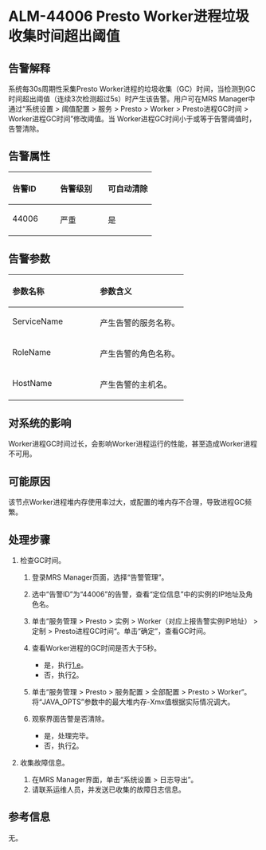 # ALM-44006 Presto Worker进程垃圾收集时间超出阈值<a name="ZH-CN_TOPIC_0225321624"></a>

## 告警解释<a name="zh-cn_topic_0225318665_zh-cn_topic_0087039425_section43920869"></a>

系统每30s周期性采集Presto Worker进程的垃圾收集（GC）时间，当检测到GC时间超出阈值（连续3次检测超过5s）时产生该告警。用户可在MRS Manager中通过“系统设置 \> 阈值配置 \> 服务 \> Presto \> Worker \> Presto进程GC时间 \> Worker进程GC时间”修改阈值。当 Worker进程GC时间小于或等于告警阈值时，告警清除。

## 告警属性<a name="zh-cn_topic_0225318665_zh-cn_topic_0087039425_section59743502"></a>

<a name="zh-cn_topic_0225318665_zh-cn_topic_0087039425_table64843092"></a>
<table><thead align="left"><tr id="zh-cn_topic_0225318665_zh-cn_topic_0087039425_row10409628"><th class="cellrowborder" valign="top" width="33.33333333333333%" id="mcps1.1.4.1.1"><p id="zh-cn_topic_0225318665_zh-cn_topic_0087039425_p37873528"><a name="zh-cn_topic_0225318665_zh-cn_topic_0087039425_p37873528"></a><a name="zh-cn_topic_0225318665_zh-cn_topic_0087039425_p37873528"></a>告警ID</p>
</th>
<th class="cellrowborder" valign="top" width="33.33333333333333%" id="mcps1.1.4.1.2"><p id="zh-cn_topic_0225318665_zh-cn_topic_0087039425_p47856888"><a name="zh-cn_topic_0225318665_zh-cn_topic_0087039425_p47856888"></a><a name="zh-cn_topic_0225318665_zh-cn_topic_0087039425_p47856888"></a>告警级别</p>
</th>
<th class="cellrowborder" valign="top" width="33.33333333333333%" id="mcps1.1.4.1.3"><p id="zh-cn_topic_0225318665_zh-cn_topic_0087039425_p51202692"><a name="zh-cn_topic_0225318665_zh-cn_topic_0087039425_p51202692"></a><a name="zh-cn_topic_0225318665_zh-cn_topic_0087039425_p51202692"></a>可自动清除</p>
</th>
</tr>
</thead>
<tbody><tr id="zh-cn_topic_0225318665_zh-cn_topic_0087039425_row53777413"><td class="cellrowborder" valign="top" width="33.33333333333333%" headers="mcps1.1.4.1.1 "><p id="zh-cn_topic_0225318665_zh-cn_topic_0087039425_p61003235"><a name="zh-cn_topic_0225318665_zh-cn_topic_0087039425_p61003235"></a><a name="zh-cn_topic_0225318665_zh-cn_topic_0087039425_p61003235"></a>44006</p>
</td>
<td class="cellrowborder" valign="top" width="33.33333333333333%" headers="mcps1.1.4.1.2 "><p id="zh-cn_topic_0225318665_zh-cn_topic_0087039425_p42315013"><a name="zh-cn_topic_0225318665_zh-cn_topic_0087039425_p42315013"></a><a name="zh-cn_topic_0225318665_zh-cn_topic_0087039425_p42315013"></a>严重</p>
</td>
<td class="cellrowborder" valign="top" width="33.33333333333333%" headers="mcps1.1.4.1.3 "><p id="zh-cn_topic_0225318665_zh-cn_topic_0087039425_p4964052"><a name="zh-cn_topic_0225318665_zh-cn_topic_0087039425_p4964052"></a><a name="zh-cn_topic_0225318665_zh-cn_topic_0087039425_p4964052"></a>是</p>
</td>
</tr>
</tbody>
</table>

## 告警参数<a name="zh-cn_topic_0225318665_zh-cn_topic_0087039425_section820607"></a>

<a name="zh-cn_topic_0225318665_zh-cn_topic_0087039425_table66543927"></a>
<table><thead align="left"><tr id="zh-cn_topic_0225318665_zh-cn_topic_0087039425_row61284534"><th class="cellrowborder" valign="top" width="50%" id="mcps1.1.3.1.1"><p id="zh-cn_topic_0225318665_zh-cn_topic_0087039425_p65100236"><a name="zh-cn_topic_0225318665_zh-cn_topic_0087039425_p65100236"></a><a name="zh-cn_topic_0225318665_zh-cn_topic_0087039425_p65100236"></a>参数名称</p>
</th>
<th class="cellrowborder" valign="top" width="50%" id="mcps1.1.3.1.2"><p id="zh-cn_topic_0225318665_zh-cn_topic_0087039425_p38627770"><a name="zh-cn_topic_0225318665_zh-cn_topic_0087039425_p38627770"></a><a name="zh-cn_topic_0225318665_zh-cn_topic_0087039425_p38627770"></a>参数含义</p>
</th>
</tr>
</thead>
<tbody><tr id="zh-cn_topic_0225318665_zh-cn_topic_0087039425_row41841705"><td class="cellrowborder" valign="top" width="50%" headers="mcps1.1.3.1.1 "><p id="zh-cn_topic_0225318665_zh-cn_topic_0087039425_p33734977"><a name="zh-cn_topic_0225318665_zh-cn_topic_0087039425_p33734977"></a><a name="zh-cn_topic_0225318665_zh-cn_topic_0087039425_p33734977"></a>ServiceName</p>
</td>
<td class="cellrowborder" valign="top" width="50%" headers="mcps1.1.3.1.2 "><p id="zh-cn_topic_0225318665_zh-cn_topic_0087039425_p48178601"><a name="zh-cn_topic_0225318665_zh-cn_topic_0087039425_p48178601"></a><a name="zh-cn_topic_0225318665_zh-cn_topic_0087039425_p48178601"></a>产生告警的服务名称。</p>
</td>
</tr>
<tr id="zh-cn_topic_0225318665_zh-cn_topic_0087039425_row30954226"><td class="cellrowborder" valign="top" width="50%" headers="mcps1.1.3.1.1 "><p id="zh-cn_topic_0225318665_zh-cn_topic_0087039425_p24264406"><a name="zh-cn_topic_0225318665_zh-cn_topic_0087039425_p24264406"></a><a name="zh-cn_topic_0225318665_zh-cn_topic_0087039425_p24264406"></a>RoleName</p>
</td>
<td class="cellrowborder" valign="top" width="50%" headers="mcps1.1.3.1.2 "><p id="zh-cn_topic_0225318665_zh-cn_topic_0087039425_p19259870"><a name="zh-cn_topic_0225318665_zh-cn_topic_0087039425_p19259870"></a><a name="zh-cn_topic_0225318665_zh-cn_topic_0087039425_p19259870"></a>产生告警的角色名称。</p>
</td>
</tr>
<tr id="zh-cn_topic_0225318665_zh-cn_topic_0087039425_row39121107"><td class="cellrowborder" valign="top" width="50%" headers="mcps1.1.3.1.1 "><p id="zh-cn_topic_0225318665_zh-cn_topic_0087039425_p14693133"><a name="zh-cn_topic_0225318665_zh-cn_topic_0087039425_p14693133"></a><a name="zh-cn_topic_0225318665_zh-cn_topic_0087039425_p14693133"></a>HostName</p>
</td>
<td class="cellrowborder" valign="top" width="50%" headers="mcps1.1.3.1.2 "><p id="zh-cn_topic_0225318665_zh-cn_topic_0087039425_p49293152"><a name="zh-cn_topic_0225318665_zh-cn_topic_0087039425_p49293152"></a><a name="zh-cn_topic_0225318665_zh-cn_topic_0087039425_p49293152"></a>产生告警的主机名。</p>
</td>
</tr>
</tbody>
</table>

## 对系统的影响<a name="zh-cn_topic_0225318665_zh-cn_topic_0087039425_section7385465"></a>

Worker进程GC时间过长，会影响Worker进程运行的性能，甚至造成Worker进程不可用。

## 可能原因<a name="zh-cn_topic_0225318665_zh-cn_topic_0087039425_section66469189"></a>

该节点Worker进程堆内存使用率过大，或配置的堆内存不合理，导致进程GC频繁。

## 处理步骤<a name="zh-cn_topic_0225318665_section14111549283"></a>

1.  检查GC时间。
    1.  登录MRS Manager页面，选择“告警管理”。
    2.  选中“告警ID”为“44006”的告警，查看“定位信息”中的实例的IP地址及角色名。
    3.  单击“服务管理 \> Presto \> 实例 \> Worker（对应上报告警实例IP地址） \> 定制 \> Presto进程GC时间“。单击“确定”，查看GC时间。
    4.  查看Worker进程的GC时间是否大于5秒。
        -   是，执行[1.e](#zh-cn_topic_0225318665_li3841416113916)。
        -   否，执行[2](#zh-cn_topic_0225318665_li572522141314)。

    5.  <a name="zh-cn_topic_0225318665_li3841416113916"></a>单击“服务管理 \> Presto \> 服务配置 \> 全部配置 \> Presto \> Worker“。将“JAVA\_OPTS”参数中的最大堆内存-Xmx值根据实际情况调大。
    6.  观察界面告警是否清除。
        -   是，处理完毕。
        -   否，执行[2](#zh-cn_topic_0225318665_li572522141314)。

2.  <a name="zh-cn_topic_0225318665_li572522141314"></a>收集故障信息。
    1.  在MRS Manager界面，单击“系统设置 \> 日志导出”。
    2.  请联系运维人员，并发送已收集的故障日志信息。


## 参考信息<a name="zh-cn_topic_0225318665_zh-cn_topic_0087039425_section15295265"></a>

无。

